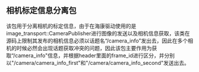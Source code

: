 ## 相机标定信息分离包
该包用于分离相机的标定信息，由于在海康驱动使用的是image_transport::CameraPublisher进行图像的发送以及相机信息获取，该类在源码上限制其发布的相机信息必须以话题名“/camera_info”发出去，因此在多个相机的时候必然会出现话题获取冲突的问题，因此该包主要作用为获取“/camera_info"信息，并根据header里面的frame_id进行区分，并分别以"/camera/camera_info_first"和"/camera/camera_info_second"发送出去。</br>


